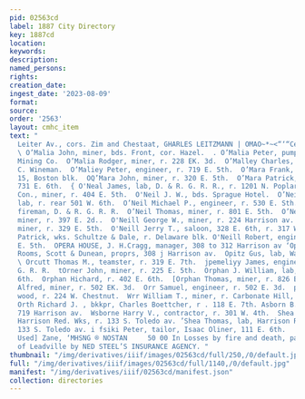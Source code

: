 ```yaml
---
pid: 02563cd
label: 1887 City Directory
key: 1887cd
location: 
keywords: 
description: 
named_persons: 
rights: 
creation_date: 
ingest_date: '2023-08-09'
format: 
source: 
order: '2563'
layout: cmhc_item
text: "                                                                                      |
  Leiter Av., cors. Zim and Chestaat, GHARLES LEITZMANN | OMAO~*~<“‘“CétKSC*‘CCNNSC#OCO#COSCOC*C‘CS
  \ O’Malia John, miner, bds. Front, cor. Hazel.  . O’Malia Peter, pumpman, Adams
  Mining Co.  O’Malia Rodger, miner, r. 228 EK. 3d.  O’Malley Charles, tailor, W.
  C. Wineman.  O’Maliey Peter, engineer, r. 719 E. 5th.  O’Mara Frank, mining, r.
  15, Boston blk.  OQ’Mara John, miner, r. 320 E. 5th.  O’Mara Patrick, miner, r.
  731 E. 6th.  { O'Neal James, lab, D. & R. G. R. R., r. 1201 N. Poplar. . O'Neil
  Con., miner, r. 404 E. 5th.  O'Neil J. W., bds. Sprague Hotel.  O’Neil Michael,
  lab, r. rear 501 W. 6th.  O’Neil Michael P., engineer, r. 530 E. Sth.  O’Neil Peter,
  fireman, D. & R. G. R. R.  O’Neil Thomas, miner, r. 801 E. 5th.  O’Neill David,
  miner, r. 397 E. 2d..  O'Neill George W., miner, r. 224 Harrison av.  O’Neill Jerry,
  miner, r. 329 E. 5th.  O'Neill Jerry T., saloon, 328 E. 6th, r. 317 W. 9th. ‘O'Neill
  Patrick, wks. Schultze & Dale, r. Delaware blk. O'Neill Robert, engineer, r. 305
  E. 5th.  OPERA HOUSE, J. H.Cragg, manager, 308 to 312 Harrison av ‘Opera House Club
  Rooms, Scott & Dunean, proprs, 308 j Harrison av.  Opitz Gus, lab, Washington House.
  \ Orcutt Thomas M., teamster, r. 319 E. 7th.  jpemeliyy James, engineer, D: & R.
  G. R. R.  tOrner John, miner, r. 225 E. 5th.  Orphan J. William, lab, r. 402 E.
  6th.  Orphan Hichard, r. 402 E. 6th.  [Orphan Thomas, miner, r. 826 EK. 7th.  rr
  Alfred, miner, r. 502 EK. 3d.  Orr Samuel, engineer, r. 502 E. 3d.  prr Thomas A.,
  wood, r. 224 W. Chestnut.  Wrr William T., miner, r. Carbonate Hill, nr. reservoir.
  Orth Richard J. , bkkpr, Charles Boettcher, r . 118 E. 7th. Asborn B. Mrs., * dressmkr,
  719 Harrison av.  Wsborne Harry V., contractor, r. 301 W. 4th.  Shea James, lab,
  Harrison Red. Wks, r. 133 S. Toledo av. ’Shea Thomas, lab, Harrison Red. Wks, r.
  133 S. Toledo av. i fsiki Peter, tailor, Isaac Oliner, 111 E. 6th.     eT DUE sly
  Used] Zane, ‘MHSNG ® NOSTAN     50 00 In Losses by fire and death, paid to the Citizens
  of Leadville by NED STEEL’S INSURANCE AGENCY. "
thumbnail: "/img/derivatives/iiif/images/02563cd/full/250,/0/default.jpg"
full: "/img/derivatives/iiif/images/02563cd/full/1140,/0/default.jpg"
manifest: "/img/derivatives/iiif/02563cd/manifest.json"
collection: directories
---
```

